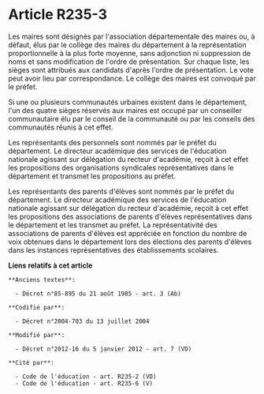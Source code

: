 # Article R235-3

Les maires sont désignés par l'association départementale des maires ou, à défaut, élus par le collège des maires du
département à la représentation proportionnelle à la plus forte moyenne, sans adjonction ni suppression de noms et sans
modification de l'ordre de présentation. Sur chaque liste, les sièges sont attribués aux candidats d'après l'ordre de
présentation. Le vote peut avoir lieu par correspondance. Le collège des maires est convoqué par le préfet. 

Si une ou plusieurs communautés urbaines existent dans le département, l'un des quatre sièges réservés aux maires est occupé
par un conseiller communautaire élu par le conseil de la communauté ou par les conseils des communautés réunis à cet effet. 

Les représentants des personnels sont nommés par le préfet du département.               Le directeur académique des services
de l'éducation nationale agissant sur délégation du recteur d'académie, reçoit à cet effet les propositions des organisations
syndicales représentatives dans le département et transmet les propositions au préfet. 

Les représentants des parents d'élèves sont nommés par le préfet du département.               Le directeur académique des
services de l'éducation nationale agissant sur délégation du recteur d'académie, reçoit à cet effet les propositions des
associations de parents d'élèves représentatives dans le département et les transmet au préfet. La représentativité des
associations de parents d'élèves est appréciée en fonction du nombre de voix obtenues dans le département lors des élections
des parents d'élèves dans les instances représentatives des établissements scolaires.

**Liens relatifs à cet article**

	**Anciens textes**:

	  - Décret n°85-895 du 21 août 1985 - art. 3 (Ab)

	**Codifié par**:

	  - Décret n°2004-703 du 13 juillet 2004

	**Modifié par**:

	  - Décret n°2012-16 du 5 janvier 2012 - art. 7 (VD)

	**Cité par**:

	  - Code de l'éducation - art. R235-2 (VD)
	  - Code de l'éducation - art. R235-6 (V)

